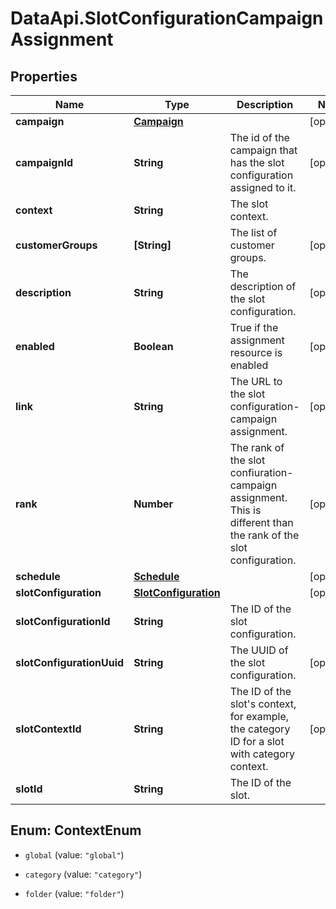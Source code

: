 # DataApi.SlotConfigurationCampaignAssignment

## Properties

Name | Type | Description | Notes
------------ | ------------- | ------------- | -------------
**campaign** | [**Campaign**](Campaign.md) |  | [optional] 
**campaignId** | **String** | The id of the campaign that has the slot configuration assigned to it. | [optional] 
**context** | **String** | The slot context. | 
**customerGroups** | **[String]** | The list of customer groups. | [optional] 
**description** | **String** | The description of the slot configuration. | [optional] 
**enabled** | **Boolean** | True if the assignment resource is enabled | [optional] 
**link** | **String** | The URL to the slot configuration-campaign assignment. | [optional] 
**rank** | **Number** | The rank of the slot confiuration-campaign assignment.  This is different than the rank of the slot configuration. | [optional] 
**schedule** | [**Schedule**](Schedule.md) |  | [optional] 
**slotConfiguration** | [**SlotConfiguration**](SlotConfiguration.md) |  | [optional] 
**slotConfigurationId** | **String** | The ID of the slot configuration. | 
**slotConfigurationUuid** | **String** | The UUID of the slot configuration. | [optional] 
**slotContextId** | **String** | The ID of the slot&#39;s context, for example, the category ID for a slot with category context. | [optional] 
**slotId** | **String** | The ID of the slot. | 



## Enum: ContextEnum


* `global` (value: `"global"`)

* `category` (value: `"category"`)

* `folder` (value: `"folder"`)




